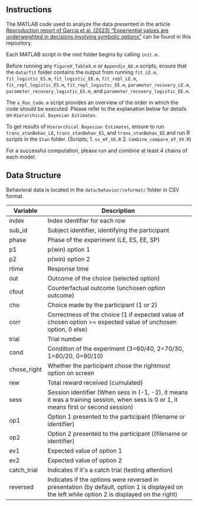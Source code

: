 ## Instructions
The MATLAB code used to analyze the data presented in the article [Reproduction report of Garcia et al. (2023) “Experiential values are underweighted in decisions involving symbolic options”](https://www.nature.com/articles/s41562-022-01496-3) can be found in this repository.

Each MATLAB script in the root folder begins by calling ```init.m```.

Before running any ```FigureX_TableX.m``` or ```Appendix_AX.m``` scripts, ensure that the ```data/fit``` folder contains the output from running ```fit_LE.m```, ```fit_logistic_ES.m```,  ```fit_logistic_EE.m```, ```fit_repl_LE.m```, ```fit_repl_logistic_ES.m```,  ```fit_repl_logistic_EE.m```, ```parameter_recovery_LE.m```, ```parameter_recovery_logistic_ES.m```, and  ```parameter_recovery_logistic_EE.m```.

The ```a_Run_Code.m``` script provides an overview of the order in which the code should be executed. Please refer to the explanation below for details on ```Hierarchical Bayesian Estimates```.

To get results of ```Hierarchical Bayesian Estimates```, ensure to run  ```trans_stanBehav_LE```, ```trans_stanBehav_ES```, and ```trans_stanBehav_EE``` and run R scripts in the ```Stan``` folder. 
(Scripts; 1. ```sv_mf_XX.R``` 2. ```Combine_compare_mf_XX.R```) 

For a successful computation, please run and combine at least 4 chains of each model.

## Data Structure
Behavioral data is located in the ```data/behavior/reformat/``` folder in CSV format.


| Variable    | Description                                                                                                     |
|-------------|-----------------------------------------------------------------------------------------------------------------|
| index       | Index identifier for each row                                                                                   |
| sub_id      | Subject identifier, identifying the participant                                                                 |
| phase       | Phase of the experiment (LE, ES, EE, SP)                                                                        |
| p1          | p(win) option 1                                                                                                 |
| p2          | p(win) option 2                                                                                                 |
| rtime       | Response time                                                                                                   |
| out         | Outcome of the choice (selected option)                                                                         |
| cfout       | Counterfactual outcome (unchosen option outcome)                                                               |
| cho         | Choice made by the participant (1 or 2)                                                                         |
| corr        | Correctness of the choice (1 if expected value of chosen option >= expected value of unchosen option, 0 else) |
| trial       | Trial number                                                                                                    |
| cond        | Condition of the experiment (3=60/40, 2=70/30, 1=80/20, 0=90/10)                                                 |
| chose_right | Whether the participant chose the rightmost option on screen                                                    |
| rew         | Total reward received (cumulated)                                                                               |
| sess        | Session identifier (When sess in (-1, -2), it means it was a training session, when sess is 0 or 1, it means first or second session) |
| op1         | Option 1 presented to the participant (filename or identifier)                                                   |
| op2         | Option 2 presented to the participant ((filename or identifier)                                                  |
| ev1         | Expected value of option 1                                                                                      |
| ev2         | Expected value of option 2                                                                                      |
| catch_trial | Indicates if it's a catch trial (testing attention)                                                              |
| reversed    | Indicates if the options were reversed in presentation (by default, option 1 is displayed on the left while option 2 is displayed on the right) |

